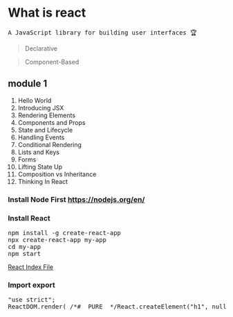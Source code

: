 # What is react 

<pre>
A JavaScript library for building user interfaces &#127942;
</pre>

> Declarative

> Component-Based

## module 1

1. Hello World
2. Introducing JSX
3. Rendering Elements
4. Components and Props
5. State and Lifecycle
6. Handling Events
7. Conditional Rendering
8. Lists and Keys
9. Forms
10. Lifting State Up
11. Composition vs Inheritance
12. Thinking In React

### Install Node First https://nodejs.org/en/

### Install React

<pre>
npm install -g create-react-app
npx create-react-app my-app
cd my-app
npm start
</pre>

<a href="root.js">React Index File</a>

### Import export
<pre>
"use strict";
ReactDOM.render( /*#__PURE__*/React.createElement("h1", null, "Welcome to react App"), document.getElementById('root'));
</pre>




